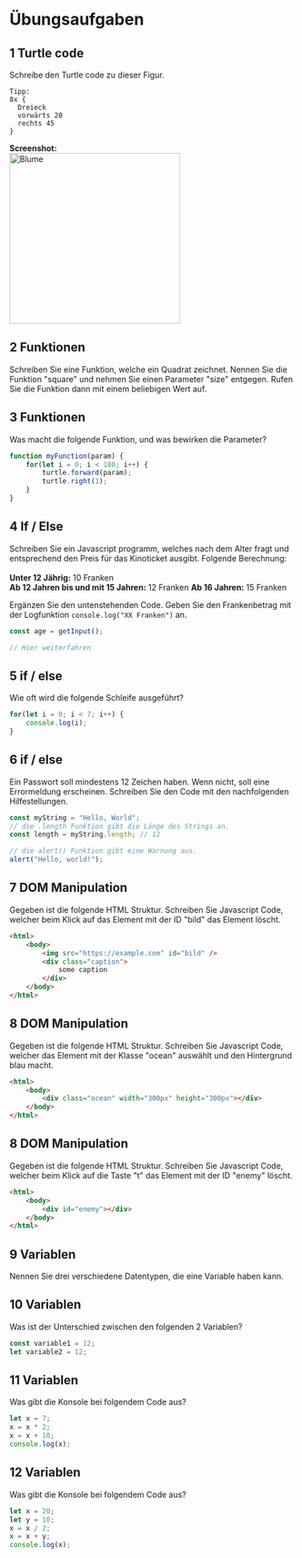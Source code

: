 # Übungsaufgaben

## 1 Turtle code
Schreibe den Turtle code zu dieser Figur.<br>

```
Tipp:
8x {
  Dreieck
  vorwärts 20
  rechts 45
}
```


**Screenshot:**  
<img src="images/circle-of-triangles.png" alt="Blume" width="300px">

## 2 Funktionen
Schreiben Sie eine Funktion, welche ein Quadrat zeichnet. Nennen Sie die Funktion "square" und nehmen Sie einen Parameter "size" entgegen. Rufen Sie die Funktion dann mit einem beliebigen Wert auf.

## 3 Funktionen
Was macht die folgende Funktion, und was bewirken die Parameter?
```javascript
function myFunction(param) {
    for(let i = 0; i < 180; i++) {
        turtle.forward(param);
        turtle.right(1);
    }
}
```

## 4 If / Else
Schreiben Sie ein Javascript programm, welches nach dem Alter fragt und entsprechend den Preis für das Kinoticket ausgibt. Folgende Berechnung:<br><br>
**Unter 12 Jährig:** 10 Franken<br>
**Ab 12 Jahren bis und mit 15 Jahren:** 12 Franken
**Ab 16 Jahren:** 15 Franken<br>

Ergänzen Sie den untenstehenden Code. Geben Sie den Frankenbetrag mit der Logfunktion `console.log("XX Franken")` an.

```javascript
const age = getInput();

// Hier weiterfahren
```

## 5 if / else
Wie oft wird die folgende Schleife ausgeführt?
```javascript
for(let i = 0; i < 7; i++) {
    console.log(i);
}
```

## 6 if / else
Ein Passwort soll mindestens 12 Zeichen haben. Wenn nicht, soll eine Errormeldung erscheinen. Schreiben Sie den Code mit den nachfolgenden Hilfestellungen.

```javascript
const myString = "Hello, World";
// die .length Funktion gibt die Länge des Strings an.
const length = myString.length; // 12

// die alert() Funktion gibt eine Warnung aus.
alert("Hello, world!");
```

## 7 DOM Manipulation
Gegeben ist die folgende HTML Struktur. Schreiben Sie Javascript Code, welcher beim Klick auf das Element mit der ID "bild" das Element löscht.

```html
<html>
    <body>
        <img src="https://example.com" id="bild" />
        <div class="caption">
            some caption
        </div>
    </body>
</html>
```

## 8 DOM Manipulation
Gegeben ist die folgende HTML Struktur. Schreiben Sie Javascript Code, welcher das Element mit der Klasse "ocean" auswählt und den Hintergrund blau macht.
```html
<html>
    <body>
        <div class="ocean" width="300px" height="300px"></div>
    </body>
</html>
```

## 8 DOM Manipulation
Gegeben ist die folgende HTML Struktur. Schreiben Sie Javascript Code, welcher beim Klick auf die Taste "t" das Element mit der ID "enemy" löscht.
```html
<html>
    <body>
        <div id="enemy"></div>
    </body>
</html>
```

## 9 Variablen
Nennen Sie drei verschiedene Datentypen, die eine Variable haben kann.

## 10 Variablen
Was ist der Unterschied zwischen den folgenden 2 Variablen?
```javascript
const variable1 = 12;
let variable2 = 12;
```

## 11 Variablen
Was gibt die Konsole bei folgendem Code aus?
```javascript
let x = 7;
x = x * 2;
x = x + 10;
console.log(x);
```

## 12 Variablen
Was gibt die Konsole bei folgendem Code aus?
```javascript
let x = 20;
let y = 10;
x = x / 2;
x = x + y;
console.log(x);
```